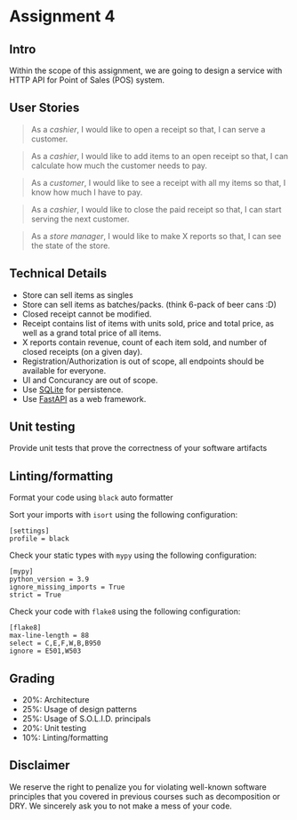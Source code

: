 # Assignment 4

## Intro

Within the scope of this assignment, we are going to design a service with HTTP API for Point of Sales (POS) system.

## User Stories

> As a *cashier*, I would like to open a receipt so that, I can serve a customer.

> As a *cashier*, I would like to add items to an open receipt so that, I can calculate how much the customer needs to pay.

> As a *customer*, I would like to see a receipt with all my items so that, I know how much I have to pay.

> As a *cashier*, I would like to close the paid receipt so that, I can start serving the next customer.

> As a *store manager*, I would like to make X reports so that, I can see the state of the store.


## Technical Details

- Store can sell items as singles
- Store can sell items as batches/packs. (think 6-pack of beer cans :D)
- Closed receipt cannot be modified.
- Receipt contains list of items with units sold, price and total price, as well as a grand total price of all items.
- X reports contain revenue, count of each item sold, and number of closed receipts (on a given day).
- Registration/Authorization is out of scope, all endpoints should be available for everyone.
- UI and Concurancy are out of scope.
- Use [SQLite](https://docs.python.org/3/library/sqlite3.html) for persistence.
- Use [FastAPI](https://fastapi.tiangolo.com/) as a web framework.


## Unit testing

Provide unit tests that prove the correctness of your software artifacts

## Linting/formatting

Format your code using `black` auto formatter

Sort your imports with `isort` using the following configuration:

```
[settings]
profile = black
```

Check your static types with `mypy` using the following configuration:

```
[mypy]
python_version = 3.9
ignore_missing_imports = True
strict = True
```

Check your code with `flake8` using the following configuration:

```
[flake8]
max-line-length = 88
select = C,E,F,W,B,B950
ignore = E501,W503
```

## Grading

- 20%: Architecture
- 25%: Usage of design patterns
- 25%: Usage of S.O.L.I.D. principals
- 20%: Unit testing
- 10%: Linting/formatting

## Disclaimer

We reserve the right to penalize you for violating well-known software principles that you covered in previous courses such as decomposition or DRY. We sincerely ask you to not make a mess of your code.
